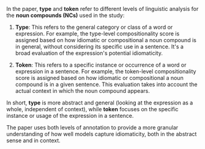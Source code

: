 In the paper, **type** and **token** refer to different levels of linguistic analysis for the **noun compounds (NCs)** used in the study:

1. **Type**: This refers to the general category or class of a word or expression. For example, the type-level compositionality score is assigned based on how idiomatic or compositional a noun compound is in general, without considering its specific use in a sentence. It's a broad evaluation of the expression's potential idiomaticity.

2. **Token**: This refers to a specific instance or occurrence of a word or expression in a sentence. For example, the token-level compositionality score is assigned based on how idiomatic or compositional a noun compound is in a given sentence. This evaluation takes into account the actual context in which the noun compound appears.

In short, **type** is more abstract and general (looking at the expression as a whole, independent of context), while **token** focuses on the specific instance or usage of the expression in a sentence. 

The paper uses both levels of annotation to provide a more granular understanding of how well models capture idiomaticity, both in the abstract sense and in context.
